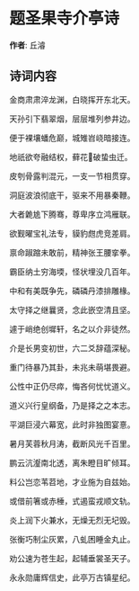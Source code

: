 # 题圣果寺介亭诗

**作者**: 丘濬

## 诗词内容

金商肃肃淬龙渊，白晓挥开东北天。

天孙引下翡翠烟，层层堆列参井边。

便于裸壤蟠危巅，城雉岧峣暗接连。

地祇欲夸融结权，藓花𣃁破蛰虫迁。

皮刳骨露判混元，一支一节相贯穿。

洞庭波浪彻底干，驱来不用暴秦鞭。

大者臲尯下腾骞，尊卑序立鸿雁联。

欲觐曜宝礼法专，貘豹甝虎竞差肩。

禀命踧蹜未敢前，精神张王腰挛拳。

霸臣纳土穷海堧，怪状埋没几百年。

中和有美既争先，磷磷丹漆排雕椽。

太守择之继曩贤，念此嵌空清且坚。

遽于峭绝创墀轩，名之以介非徒然。

介是长男变初世，六二爻辞蕴深秘。

重门待暴乃其卦，未兆未萌堪畏避。

公性中正仍尽瘁，悔吝何忧忧道义。

道义兴行皇纲备，乃是择之之本志。

平湖巨浸六幕宽，此时非独图宴憙。

暑月芙蓉秋月涛，截断风光千百里。

鹏云沆瀣南北透，离朱瞪目旷倾耳。

料公岂恋苇苕地，才业施为自兹始。

或借前箸或赤棰，式遏蛮戎顺文轨。

炎上润下火兼水，无燥无烈无圮毁。

张衡巧制尘灰累，八虬困睡金丸止。

劝公速为苍生起，起辅垂裳圣天子。

永永勋庸辉信史，此亭万古镇星纪。

